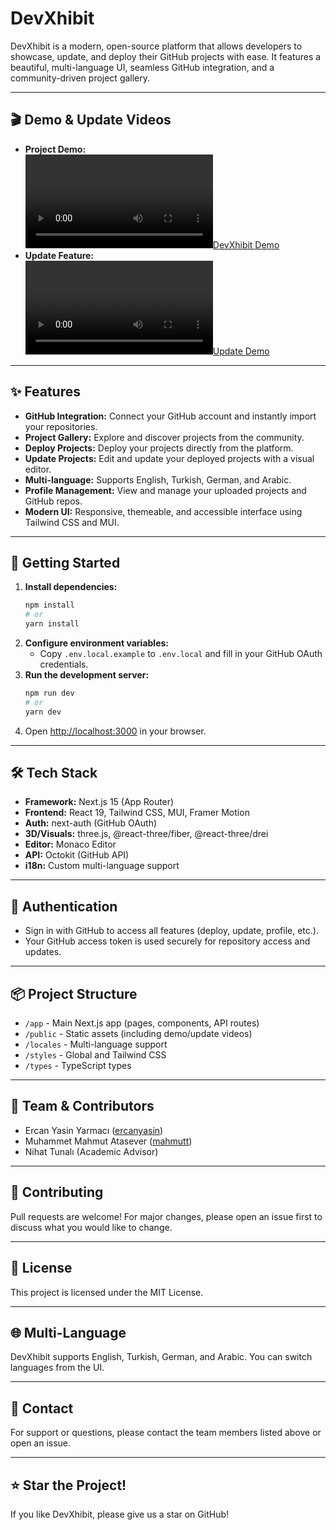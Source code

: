 # DevXhibit

DevXhibit is a modern, open-source platform that allows developers to showcase, update, and deploy their GitHub projects with ease. It features a beautiful, multi-language UI, seamless GitHub integration, and a community-driven project gallery.

---

## 🎬 Demo & Update Videos

- **Project Demo:**  
  [![DevXhibit Demo](public/devxhibit.mp4)](public/devxhibit.mp4)
- **Update Feature:**  
  [![Update Demo](public/update.mp4)](public/update.mp4)

---

## ✨ Features

- **GitHub Integration:** Connect your GitHub account and instantly import your repositories.
- **Project Gallery:** Explore and discover projects from the community.
- **Deploy Projects:** Deploy your projects directly from the platform.
- **Update Projects:** Edit and update your deployed projects with a visual editor.
- **Multi-language:** Supports English, Turkish, German, and Arabic.
- **Profile Management:** View and manage your uploaded projects and GitHub repos.
- **Modern UI:** Responsive, themeable, and accessible interface using Tailwind CSS and MUI.

---

## 🚀 Getting Started

1. **Install dependencies:**
   ```bash
   npm install
   # or
   yarn install
   ```
2. **Configure environment variables:**
   - Copy `.env.local.example` to `.env.local` and fill in your GitHub OAuth credentials.
3. **Run the development server:**
   ```bash
   npm run dev
   # or
   yarn dev
   ```
4. Open [http://localhost:3000](http://localhost:3000) in your browser.

---

## 🛠️ Tech Stack

- **Framework:** Next.js 15 (App Router)
- **Frontend:** React 19, Tailwind CSS, MUI, Framer Motion
- **Auth:** next-auth (GitHub OAuth)
- **3D/Visuals:** three.js, @react-three/fiber, @react-three/drei
- **Editor:** Monaco Editor
- **API:** Octokit (GitHub API)
- **i18n:** Custom multi-language support

---

## 🔑 Authentication

- Sign in with GitHub to access all features (deploy, update, profile, etc.).
- Your GitHub access token is used securely for repository access and updates.

---

## 📦 Project Structure

- `/app` - Main Next.js app (pages, components, API routes)
- `/public` - Static assets (including demo/update videos)
- `/locales` - Multi-language support
- `/styles` - Global and Tailwind CSS
- `/types` - TypeScript types

---

## 👥 Team & Contributors

- Ercan Yasin Yarmacı ([ercanyasin](mailto:ercanyasin.yarmaci@gmail.com))
- Muhammet Mahmut Atasever ([mahmutt](mailto:mahmutt.atasever@gmail.com))
- Nihat Tunalı (Academic Advisor)

---

## 🤝 Contributing

Pull requests are welcome! For major changes, please open an issue first to discuss what you would like to change.

---

## 📄 License

This project is licensed under the MIT License.

---

## 🌐 Multi-Language

DevXhibit supports English, Turkish, German, and Arabic. You can switch languages from the UI.

---

## 📢 Contact

For support or questions, please contact the team members listed above or open an issue.

---

## ⭐️ Star the Project!
If you like DevXhibit, please give us a star on GitHub!
